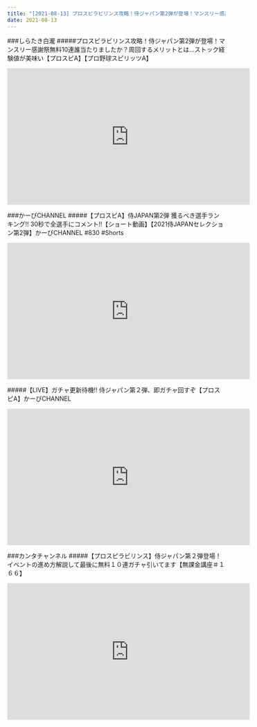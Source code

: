 ```yaml
---
title: "[2021-08-13] プロスピラビリンス攻略！侍ジャパン第2弾が登場！マンスリー感謝祭無料10連誰当たりましたか？周回するメリットとは…ストック経験値が美味い【プロスピA】【プロ野球スピリッツA】 他"
date: 2021-08-13
---
```

###しらたき白瀧
#####プロスピラビリンス攻略！侍ジャパン第2弾が登場！マンスリー感謝祭無料10連誰当たりましたか？周回するメリットとは…ストック経験値が美味い【プロスピA】【プロ野球スピリッツA】
<iframe width="560" height="315" src="https://www.youtube.com/embed/51udiGLgTSE" frameborder="0" allow="accelerometer; autoplay; clipboard-write; encrypted-media; gyroscope; picture-in-picture" allowfullscreen></iframe>

###かーぴCHANNEL
#####【プロスピA】侍JAPAN第2弾 獲るべき選手ランキング!! 30秒で全選手にコメント!!【ショート動画】【2021侍JAPANセレクション第2弾】かーぴCHANNEL #830 #Shorts
<iframe width="560" height="315" src="https://www.youtube.com/embed/Whzyns5UAE0" frameborder="0" allow="accelerometer; autoplay; clipboard-write; encrypted-media; gyroscope; picture-in-picture" allowfullscreen></iframe>

#####【LIVE】ガチャ更新待機!! 侍ジャパン第２弾、即ガチャ回すぞ【プロスピA】かーぴCHANNEL
<iframe width="560" height="315" src="https://www.youtube.com/embed/vPtr-HeP8ww" frameborder="0" allow="accelerometer; autoplay; clipboard-write; encrypted-media; gyroscope; picture-in-picture" allowfullscreen></iframe>

###カンタチャンネル
#####【プロスピラビリンス】侍ジャパン第２弾登場！イベントの進め方解説して最後に無料１０連ガチャ引いてます【無課金講座＃１６６】
<iframe width="560" height="315" src="https://www.youtube.com/embed/yY6tWGP65vc" frameborder="0" allow="accelerometer; autoplay; clipboard-write; encrypted-media; gyroscope; picture-in-picture" allowfullscreen></iframe>

